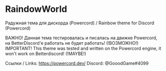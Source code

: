 # RaindowWorld
Радужная тема для дискорда (Powercord) / Rainbow theme for Discord (Powercord)

ВАЖНО! Данная тема тестировалась и писалась на движке Powercord, на BetterDiscord'e работать не будет работать! (!ВОЗМОЖНО!)
IMPORTANT! This theme was tested and written on the Powercord engine, it won't work on Betterdiscord! (!MAYBE!)

Ссылки / Links:
https://powercord.dev/
Discord: @GooodGame#4099
